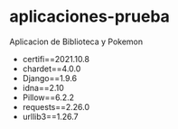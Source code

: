 # aplicaciones-prueba
Aplicacion de Biblioteca y Pokemon
- certifi==2021.10.8
- chardet==4.0.0
- Django==1.9.6
- idna==2.10
- Pillow==6.2.2
- requests==2.26.0
- urllib3==1.26.7

